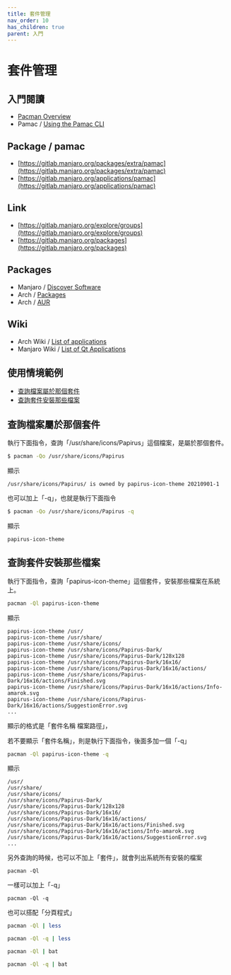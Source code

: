```yaml
---
title: 套件管理
nav_order: 10
has_children: true
parent: 入門
---
```



# 套件管理


## 入門閱讀

* [Pacman Overview](https://wiki.manjaro.org/index.php/Pacman_Overview)
* Pamac / [Using the Pamac CLI](https://wiki.manjaro.org/index.php/Pamac#Using_the_Pamac_CLI)


## Package / pamac

* [https://gitlab.manjaro.org/packages/extra/pamac](https://gitlab.manjaro.org/packages/extra/pamac)
* [https://gitlab.manjaro.org/applications/pamac](https://gitlab.manjaro.org/applications/pamac)


## Link

* [https://gitlab.manjaro.org/explore/groups](https://gitlab.manjaro.org/explore/groups)
* [https://gitlab.manjaro.org/packages](https://gitlab.manjaro.org/packages)


## Packages

* Manjaro / [Discover Software](https://discover.manjaro.org/)
* Arch / [Packages](https://archlinux.org/packages/)
* Arch / [AUR](https://aur.archlinux.org/)


## Wiki

* Arch Wiki / [List of applications](https://wiki.archlinux.org/index.php/List_of_applications)
* Manjaro Wiki / [List of Qt Applications](https://wiki.manjaro.org/index.php/List_of_Qt_Applications)


## 使用情境範例

* [查詢檔案屬於那個套件](#查詢檔案屬於那個套件)
* [查詢套件安裝那些檔案](#查詢套件安裝那些檔案)


## 查詢檔案屬於那個套件

執行下面指令，查詢「/usr/share/icons/Papirus」這個檔案，是屬於那個套件。

``` sh
$ pacman -Qo /usr/share/icons/Papirus
```

顯示

```
/usr/share/icons/Papirus/ is owned by papirus-icon-theme 20210901-1
```

也可以加上「-q」，也就是執行下面指令

``` sh
$ pacman -Qo /usr/share/icons/Papirus -q
```

顯示

```
papirus-icon-theme
```


## 查詢套件安裝那些檔案

執行下面指令，查詢「papirus-icon-theme」這個套件，安裝那些檔案在系統上。

``` sh
pacman -Ql papirus-icon-theme
```

顯示

```
papirus-icon-theme /usr/
papirus-icon-theme /usr/share/
papirus-icon-theme /usr/share/icons/
papirus-icon-theme /usr/share/icons/Papirus-Dark/
papirus-icon-theme /usr/share/icons/Papirus-Dark/128x128
papirus-icon-theme /usr/share/icons/Papirus-Dark/16x16/
papirus-icon-theme /usr/share/icons/Papirus-Dark/16x16/actions/
papirus-icon-theme /usr/share/icons/Papirus-Dark/16x16/actions/Finished.svg
papirus-icon-theme /usr/share/icons/Papirus-Dark/16x16/actions/Info-amarok.svg
papirus-icon-theme /usr/share/icons/Papirus-Dark/16x16/actions/SuggestionError.svg
...
```

顯示的格式是「套件名稱 檔案路徑」，

若不要顯示「套件名稱」，則是執行下面指令，後面多加一個「-q」

``` sh
pacman -Ql papirus-icon-theme -q
```

顯示

```
/usr/
/usr/share/
/usr/share/icons/
/usr/share/icons/Papirus-Dark/
/usr/share/icons/Papirus-Dark/128x128
/usr/share/icons/Papirus-Dark/16x16/
/usr/share/icons/Papirus-Dark/16x16/actions/
/usr/share/icons/Papirus-Dark/16x16/actions/Finished.svg
/usr/share/icons/Papirus-Dark/16x16/actions/Info-amarok.svg
/usr/share/icons/Papirus-Dark/16x16/actions/SuggestionError.svg
...
```

另外查詢的時候，也可以不加上「套件」，就會列出系統所有安裝的檔案

```
pacman -Ql
```

一樣可以加上「-q」

```
pacman -Ql -q
```

也可以搭配「分頁程式」

``` sh
pacman -Ql | less
```

``` sh
pacman -Ql -q | less
```

``` sh
pacman -Ql | bat
```

``` sh
pacman -Ql -q | bat
```
